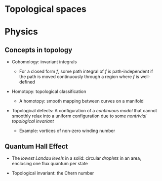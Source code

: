 
# Topological spaces

# Physics

## Concepts in topology
- Cohomology: invariant integrals
	- For a closed form $f$, some path integral of $f$ is path-independent if the path is moved continuously through a region where $f$ is well-defined

- Homotopy: topological classification
	- A homotopy: smooth mapping between curves on a manifold

- Topological defects: A configuration of a _continuous model_ that cannot smoothly relax into a uniform configuration due to some _nontrivial topological invariant_
	- Example: vortices of non-zero winding number

## Quantum Hall Effect
- The _lowest Landau levels_ in a solid: circular _droplets_ in an area, enclosing one flux quantum per state

- Topological invariant: the Chern number